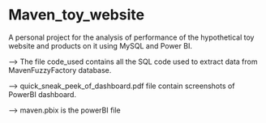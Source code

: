 # Maven_toy_website
A personal project for the analysis of performance of the hypothetical toy website and products on it using MySQL and Power BI.
 
--> The file code_used contains all the SQL code used to extract data from MavenFuzzyFactory database.
 
--> quick_sneak_peek_of_dashboard.pdf file contain screenshots of PowerBI dashboard.
 
--> maven.pbix is the powerBI file
